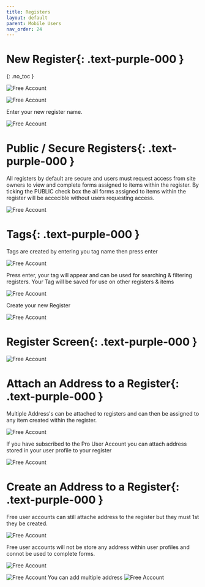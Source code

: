 ```yaml
---
title: Registers
layout: default
parent: Mobile Users
nav_order: 24
---
```

<html>
<head>
<style>
.button {
  padding: 5px 12px;
  text-align: center;
  text-decoration: none;
  display: inline-block;
  font-size: 12px;
  margin: 4px 2px;
  cursor: pointer; }
.button1 {background-color: #000000;} /* Black */
.button2 {background-color: white;}
.button3 {background-color: red;}
.button4 {background-color: #4338CA;} /* MrQR Purple */
.button5 {background-color: white;}
.button1 {color: white;}
.button2 {color: black;}
.button3 {color: white;}
.button4 {color: white;}
.button5 {color: black;}
.button1 {border: none;}
.button2 {border: 1px solid grey}
.button3 {border: none;}
.button4 {border: none;}
.button5 {border: 1px;}  /* MrQR Purple */
.button5 {border-color: #4338CA;}  /* MrQR Purple */ 
.button1 {border-radius: 5px;}
.button2 {border-radius: 5px;}
.button3 {border-radius: 12px;}
.button4 {border-radius: 12px;}
.button5 {border-radius: 12px;}
  
</style>
</head>
</html>

# **New Register**{: .text-purple-000 }
{: .no_toc }

![Free Account](/update/Images/Register_New.png "Profile")

![Free Account](/update/Images/Register_New_01.png "Profile")

Enter your new register name.

![Free Account](/update/Images/Register_New_02.png "Profile")


# **Public / Secure Registers**{: .text-purple-000 }
All registers by default are secure and users must request access from site owners to view and complete forms assigned to items within the register.
By ticking the PUBLIC check box the all forms assigned to items within the register will be accecible without users requesting access.

![Free Account](/update/Images/Register_New_03.png "Profile")


# **Tags**{: .text-purple-000 }
Tags are created by entering you tag name then press enter

![Free Account](/update/Images/Register_New_04.png "Profile")

Press enter, your tag will appear and can be used for searching & filtering registers.
Your Tag will be saved for use on other registers & items

![Free Account](/update/Images/Register_New_07.png "Profile")

Create your new Register

![Free Account](/update/Images/Register_New_06.png "Profile")

# **Register Screen**{: .text-purple-000 }

![Free Account](/update/Images/Register_New_08.png "Profile")

# **Attach an Address to a Register**{: .text-purple-000 }

Multiple Address's can be attached to registers and can then be assigned to any item created within the register.

![Free Account](/update/Images/Register_New_09.png "Profile")

If you have subscribed to the Pro User Account you can attach address stored in your user profile to your register

![Free Account](/update/Images/Register_New_10.png "Profile")

# **Create an Address to a Register**{: .text-purple-000 }
Free user accounts can still attache address to the register but they must 1st they be created.

![Free Account](/update/Images/Register_New_11.png "Profile")

Free user accounts will not be store any address within user profiles and connot be used to complete forms.


![Free Account](/update/Images/Register_New_12.png "Profile")

![Free Account](/update/Images/Register_New_13.png "Profile")
You can add multiple address
![Free Account](/update/Images/Register_New_14.png "Profile")
